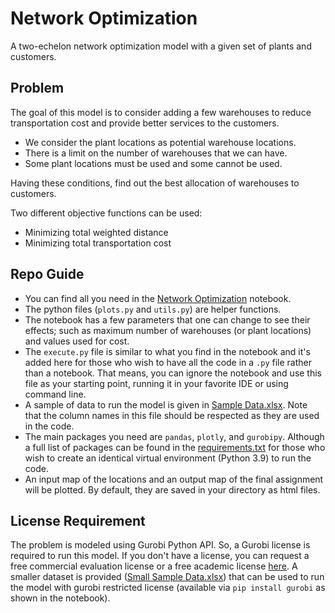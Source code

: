 # Network Optimization
A two-echelon network optimization model with a given set of plants and customers.

## Problem
The goal of this model is to consider adding a few warehouses to reduce transportation cost and provide better services to the customers.

- We consider the plant locations as potential warehouse locations.
- There is a limit on the number of warehouses that we can have.
- Some plant locations must be used and some cannot be used.

Having these conditions, find out the best allocation of warehouses to customers.

Two different objective functions can be used:
- Minimizing total weighted distance
- Minimizing total transportation cost

## Repo Guide
- You can find all you need in the [Network Optimization](Network%20Optimization.ipynb) notebook.
- The python files (`plots.py` and `utils.py`) are helper functions.
- The notebook has a few parameters that one can change to see their effects; such as
maximum number of warehouses (or plant locations) and values used for cost.
- The `execute.py` file is similar to what you find in the notebook and it's added here
for those who wish to have all the code in a `.py` file rather than a notebook. 
That means, you can ignore the notebook and use this file as your starting point, 
running it in your favorite IDE or using command line. 
- A sample of data to run the model is given in [Sample Data.xlsx](Sample%20Data.xlsx).
Note that the column names in this file should be respected as they are used in the code.
- The main packages you need are `pandas`, `plotly`, and `gurobipy`. 
Although a full list of packages can be found in the [requirements.txt](requirements.txt) 
for those who wish to create an identical virtual environment (Python 3.9) to run the code.  
- An input map of the locations and an output map of the final assignment will be plotted.
By default, they are saved in your directory as html files.

## License Requirement
The problem is modeled using Gurobi Python API. So, a Gurobi license is required to run this model.
If you don't have a license, you can request a free commercial evaluation license 
or a free academic license [here](https://www.gurobi.com/downloads/).
A smaller dataset is provided ([Small Sample Data.xlsx](Small%20Sample%20Data.xlsx))
that can be used to run the model with gurobi restricted license (available via 
`pip install gurobi` as shown in the notebook).